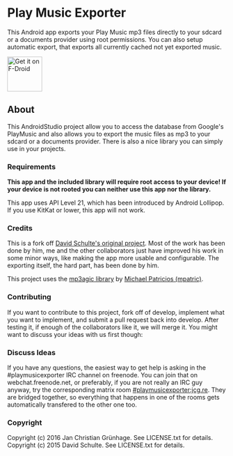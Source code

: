 # Play Music Exporter

This Android app exports your Play Music mp3 files directly to your sdcard
or a documents provider using root permissions.
You can also setup automatic export, that exports all currently cached not yet exported music.

[<img src="https://f-droid.org/badge/get-it-on.png"
      alt="Get it on F-Droid"
      height="80">](https://f-droid.org/app/re.jcg.playmusicexporter)

## About

This AndroidStudio project allow you to access the database from Google's PlayMusic
and also allows you to export the music files as mp3 to your sdcard or a documents provider.
There is also a nice library you can simply use in your projects.

### Requirements

**This app and the included library will require root access to your device!
If your device is not rooted you can neither use this app nor the library.**

This app uses API Level 21, which has been introduced by Android Lollipop. If you use KitKat
or lower, this app will not work.

### Credits

This is a fork off [David Schulte's original project](https://github.com/Arcus92/PlayMusicExporter).
Most of the work has been done by him, me and the other collaborators just have improved his work
in some minor ways, like making the app more usable and configurable. The exporting itself, the hard
part, has been done by him.

This project uses the [mp3agic library](https://github.com/mpatric/mp3agic)
by [Michael Patricios (mpatric)](https://github.com/mpatric).

### Contributing

If you want to contribute to this project, fork off of develop,
implement what you want to implement, and submit a pull request back into develop.
After testing it, if enough of the collaborators like it, we will merge it.
You might want to discuss your ideas with us first though:

### Discuss Ideas

If you have any questions, the easiest way to get help is asking in the #playmusicexporter IRC channel on freenode. You can join that on webchat.freenode.net, or preferably, if you are not really an IRC guy anyway, try the corresponding matrix room [#playmusicexporter:jcg.re](https://matrix.to/#/#playmusicexporter:jcg.re). They are bridged together, so everything that happens in one of the rooms gets automatically transfered to the other one too.

### Copyright

Copyright (c) 2016 Jan Christian Grünhage. See LICENSE.txt for details.  
Copyright (c) 2015 David Schulte. See LICENSE.txt for details.
